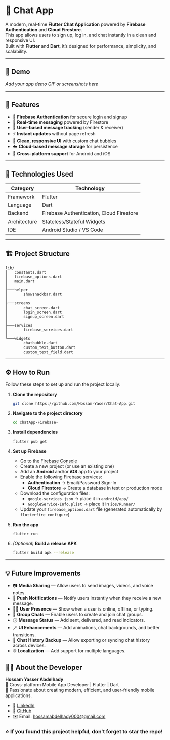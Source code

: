 # 💬 Chat App

A modern, real-time **Flutter Chat Application** powered by **Firebase Authentication** and **Cloud Firestore**.  
This app allows users to sign up, log in, and chat instantly in a clean and responsive UI.  
Built with **Flutter** and **Dart**, it’s designed for performance, simplicity, and scalability.

---

## 🎥 Demo

_Add your app demo GIF or screenshots here_

---

## 🚀 Features

- 🔐 **Firebase Authentication** for secure login and signup  
- 💬 **Real-time messaging** powered by Firestore  
- 👤 **User-based message tracking** (sender & receiver)  
- ⚡ **Instant updates** without page refresh  
- 🧩 **Clean, responsive UI** with custom chat bubbles  
- ☁️ **Cloud-based message storage** for persistence  
- 📱 **Cross-platform support** for Android and iOS  

---

## 🧠 Technologies Used

| Category | Technology |
|-----------|-------------|
| Framework | Flutter |
| Language | Dart |
| Backend | Firebase Authentication, Cloud Firestore |
| Architecture | Stateless/Stateful Widgets |
| IDE | Android Studio / VS Code |

---

## 🏗️ Project Structure
```
lib/
│   constants.dart
│   firebase_options.dart
│   main.dart
│
├───helper
│       showsnackbar.dart
│
├───screens
│       chat_screen.dart
│       login_screen.dart
│       signup_screen.dart
│
├───services
│       firebase_services.dart
│
└───widgets
        chatbubble.dart
        custom_text_button.dart
        custom_text_field.dart

```

---

## ⚙️ How to Run

Follow these steps to set up and run the project locally:

1. **Clone the repository**
   ```bash
   git clone https://github.com/Hossam-Yaser/Chat-App.git
   ```

2. **Navigate to the project directory**
   ```bash
   cd chatApp-Firebase-
   ```

3. **Install dependencies**
   ```bash
   flutter pub get
   ```

4. **Set up Firebase**
   - Go to the [Firebase Console](https://console.firebase.google.com/)
   - Create a new project (or use an existing one)
   - Add an **Android** and/or **iOS** app to your project  
   - Enable the following Firebase services:
     - **Authentication** → Email/Password Sign-In
     - **Cloud Firestore** → Create a database in test or production mode
   - Download the configuration files:
     - `google-services.json` → place it in `android/app/`
     - `GoogleService-Info.plist` → place it in `ios/Runner/`
   - Update your `firebase_options.dart` file (generated automatically by `flutterfire configure`)

5. **Run the app**
   ```bash
   flutter run
   ```

6. *(Optional)* **Build a release APK**
   ```bash
   flutter build apk --release
   ```


---

## 💡 Future Improvements

- 📷 **Media Sharing** — Allow users to send images, videos, and voice notes.  
- 🔔 **Push Notifications** — Notify users instantly when they receive a new message.  
- 🧍‍♂️ **User Presence** — Show when a user is online, offline, or typing.  
- 💬 **Group Chats** — Enable users to create and join chat groups.  
- 🕒 **Message Status** — Add sent, delivered, and read indicators.  
- 🪄 **UI Enhancements** — Add animations, chat backgrounds, and better transitions.  
- 🧾 **Chat History Backup** — Allow exporting or syncing chat history across devices.  
- 🌐 **Localization** — Add support for multiple languages.
  

## 👨‍💻 About the Developer

**Hossam Yasser Abdelhady**  
📱 Cross-platform Mobile App Developer | Flutter | Dart  
💼 Passionate about creating modern, efficient, and user-friendly mobile applications.  

* 💼 [LinkedIn](https://www.linkedin.com/in/hossam-yasser-abdelhady/)
* 🐙 [GitHub](https://github.com/Hossam-Yaser)
* ✉️ Email: [hossamabdelhady000@gmail.com](hossamabdelhady000@gmail.com)



### ⭐ If you found this project helpful, don’t forget to star the repo!
